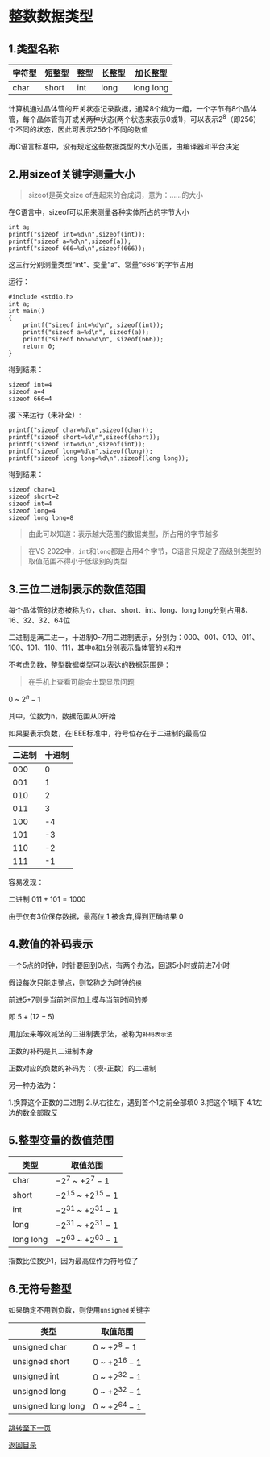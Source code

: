 # 整数数据类型

## 1.类型名称

|字符型|短整型|整型|长整型|加长整型|
|-|-|-|-|-|
|char|short|int|long|long long|

计算机通过晶体管的开关状态记录数据，通常8个编为一组，一个字节有8个晶体管，每个晶体管有开或关两种状态(两个状态来表示0或1)，可以表示$2^8$（即256）个不同的状态，因此可表示256个不同的数值

再C语言标准中，没有规定这些数据类型的大小范围，由编译器和平台决定

## 2.用sizeof关键字测量大小

>sizeof是英文size of连起来的合成词，意为：......的大小

在C语言中，sizeof可以用来测量各种实体所占的字节大小

```
int a;
printf("sizeof int=%d\n",sizeof(int));
printf("sizeof a=%d\n",sizeof(a));
printf("sizeof 666=%d\n",sizeof(666));
```

这三行分别测量类型“int”、变量“a”、常量“666”的字节占用

运行：

```
#include <stdio.h>
int a;
int main()
{
	printf("sizeof int=%d\n", sizeof(int));
	printf("sizeof a=%d\n", sizeof(a));
	printf("sizeof 666=%d\n", sizeof(666));
	return 0;
}
```

得到结果：

```
sizeof int=4
sizeof a=4
sizeof 666=4
```

接下来运行（未补全）:

```
printf("sizeof char=%d\n",sizeof(char));
printf("sizeof short=%d\n",sizeof(short));
printf("sizeof int=%d\n",sizeof(int));
printf("sizeof long=%d\n",sizeof(long));
printf("sizeof long long=%d\n",sizeof(long long));
```

得到结果：

```
sizeof char=1
sizeof short=2
sizeof int=4
sizeof long=4
sizeof long long=8
```

>由此可以知道：表示越大范围的数据类型，所占用的字节越多

>在VS 2022中，`int`和`long`都是占用4个字节，C语言只规定了高级别类型的取值范围不得小于低级别的类型

## 3.三位二进制表示的数值范围

每个晶体管的状态被称为`位`，char、short、int、long、long long分别占用8、16、32、32、64位

二进制是满二进一，十进制0~7用二进制表示，分别为：000、001、010、011、100、101、110、111，其中`0`和`1`分别表示晶体管的`关`和`开`

不考虑负数，整型数据类型可以表达的数据范围是：

>在手机上查看可能会出现显示问题

$0$ ~ $2^n-1$

其中，位数为n，数据范围从0开始

如果要表示负数，在IEEE标准中，符号位存在于二进制的最高位

|二进制|十进制|
|-|-|
|000|0|
|001|1|
|010|2|
|011|3|
|100|-4|
|101|-3|
|110|-2|
|111|-1|

容易发现：

二进制 $011+101=1000$

由于仅有3位保存数据，最高位 $1$ 被舍弃,得到正确结果 $0$

## 4.数值的补码表示

一个5点的时钟，时针要回到0点，有两个办法，回退5小时或前进7小时

假设每次只能走整点，则12称之为时钟的`模`

前进5+7则是当前时间加上模与当前时间的差

即 $5+(12-5)$

用加法来等效减法的二进制表示法，被称为`补码表示法`

正数的补码是其二进制本身

正数对应的负数的补码为：（模-正数）的二进制

另一种办法为：

1.换算这个正数的二进制
2.从右往左，遇到首个1之前全部填0
3.把这个1填下
4.1左边的数全部取反

## 5.整型变量的数值范围

|类型|取值范围|
|-|-|
|char| $-2^7$ ~ $+2^7-1$ |
|short| $-2^{15}$ ~ $+2^{15}-1$ |
|int| $-2^{31}$ ~ $+2^{31}-1$ |
|long| $-2^{31}$ ~ $+2^{31}-1$ |
|long long| $-2^{63}$ ~ $+2^{63}-1$ |

指数比位数少1，因为最高位作为符号位了

## 6.无符号整型

如果确定不用到负数，则使用`unsigned`关键字

|类型|取值范围|
|-|-|
|unsigned char| $0$ ~ $+2^8-1$ |
|unsigned short| $0$ ~ $+2^{16}-1$ |
|unsigned int| $0$ ~ $+2^{32}-1$ |
|unsigned long| $0$ ~ $+2^{32}-1$ |
|unsigned long long| $0$ ~ $+2^{64}-1$ |

[跳转至下一页](https://github.com/GuangYu-yu/Learn-C-language-from-scratch/blob/main/%E7%9B%AE%E5%BD%95%E6%96%87%E4%BB%B6/%E6%B5%AE%E7%82%B9%E6%95%B0%E6%8D%AE%E7%B1%BB%E5%9E%8B.md)

[返回目录](https://github.com/GuangYu-yu/Learn-C-language-from-scratch/blob/main/%E7%9B%AE%E5%BD%95%E6%96%87%E4%BB%B6/%E7%9B%AE%E5%BD%95.md)
